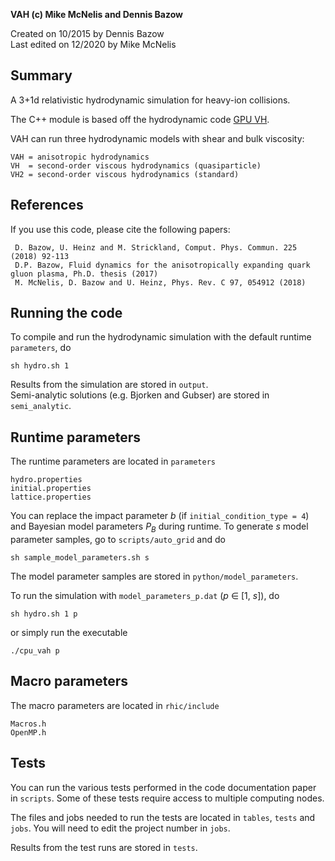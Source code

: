 **VAH (c) Mike McNelis and Dennis Bazow**

Created on 10/2015 by Dennis Bazow\
Last edited on 12/2020 by Mike McNelis

## Summary
A 3+1d relativistic hydrodynamic simulation for heavy-ion collisions.

The C++ module is based off the hydrodynamic code [GPU VH](https://github.com/bazow/gpu-vh.git).

VAH can run three hydrodynamic models with shear and bulk viscosity:

    VAH = anisotropic hydrodynamics
    VH  = second-order viscous hydrodynamics (quasiparticle)
    VH2 = second-order viscous hydrodynamics (standard)


## References

If you use this code, please cite the following papers:

     D. Bazow, U. Heinz and M. Strickland, Comput. Phys. Commun. 225 (2018) 92-113
     D.P. Bazow, Fluid dynamics for the anisotropically expanding quark gluon plasma, Ph.D. thesis (2017)
     M. McNelis, D. Bazow and U. Heinz, Phys. Rev. C 97, 054912 (2018)


## Running the code
To compile and run the hydrodynamic simulation with the default runtime `parameters`, do

    sh hydro.sh 1

Results from the simulation are stored in `output`.\
Semi-analytic solutions (e.g. Bjorken and Gubser) are stored in `semi_analytic`.


## Runtime parameters

The runtime parameters are located in `parameters`

    hydro.properties
    initial.properties
    lattice.properties

You can replace the impact parameter *b* (if `initial_condition_type = 4`) and Bayesian model parameters *P<sub>B</sub>* during runtime. To generate *s* model parameter samples, go to `scripts/auto_grid` and do

    sh sample_model_parameters.sh s

The model parameter samples are stored in `python/model_parameters`.

To run the simulation with `model_parameters_p.dat`  (*p* ∈ [1, *s*]), do

    sh hydro.sh 1 p

or simply run the executable

    ./cpu_vah p


## Macro parameters

The macro parameters are located in `rhic/include`

    Macros.h
    OpenMP.h


## Tests

You can run the various tests performed in the code documentation paper in `scripts`. Some of these tests require access to multiple computing nodes.

The files and jobs needed to run the tests are located in `tables`, `tests` and `jobs`. You will need to edit the project number in `jobs`.

Results from the test runs are stored in `tests`.
